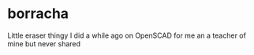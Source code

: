 # borracha
Little eraser thingy I did a while ago on OpenSCAD for me an a teacher of mine but never shared
